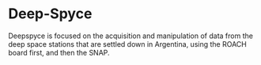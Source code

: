 # Deep-Spyce
Deepspyce is focused on the acquisition and manipulation of data from the deep space stations that are settled down in Argentina, using the ROACH board first, and then the SNAP.
